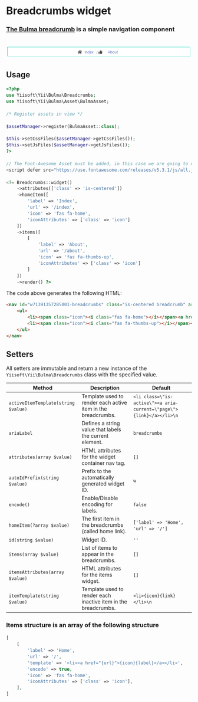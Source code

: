 # Breadcrumbs widget

### [The Bulma breadcrumb](https://bulma.io/documentation/components/breadcrumb/) is a simple navigation component

<p align="center">
    </br>
    <img src="../../image/breadcrumbs.png">
</p>

## Usage

```php
<?php
use Yiisoft\Yii\Bulma\Breadcrumbs;
use Yiisoft\Yii\Bulma\Asset\BulmaAsset;

/* Register assets in view */

$assetManager->register(BulmaAsset::class);

$this->setCssFiles($assetManager->getCssFiles());
$this->setJsFiles($assetManager->getJsFiles());
?>

// The Font-Awesome Asset must be added, in this case we are going to use an external library.
<script defer src="https://use.fontawesome.com/releases/v5.3.1/js/all.js"></script>

<?= Breadcrumbs::widget()
    ->attributes(['class' => 'is-centered'])
    ->homeItem([
        'label' => 'Index',
        'url' => '/index',
        'icon' => 'fas fa-home',
        'iconAttributes' => ['class' => 'icon']
    ])
    ->items([
        [
            'label' => 'About',
            'url' => '/about',
            'icon' => 'fas fa-thumbs-up',
            'iconAttributes' => ['class' => 'icon']
        ]
    ])
    ->render() ?>
```

The code above generates the following HTML:

```html
<nav id="w71391357285001-breadcrumbs" class="is-centered breadcrumb" aria-label="breadcrumbs">
    <ul>
        <li><span class="icon"><i class="fas fa-home"></i></span><a href="/index">Index</a></li>
        <li><span class="icon"><i class="fas fa-thumbs-up"></i></span><a href="/about">About</a></li>
    </ul>
</nav>
```

## Setters

All setters are immutable and return a new instance of the `Yiisoft\Yii\Bulma\Breadcrumbs` class with the specified value.

Method | Description | Default
-------|-------------|---------
`activeItemTemplate(string $value)`| Template used to render each active item in the breadcrumbs. | `<li class=\"is-active\"><a aria-current=\"page\">{link}</a></li>\n`
`ariaLabel` | Defines a string value that labels the current element. | `breadcrumbs`
`attributes(array $value)` | HTML attributes for the widget container nav tag. | `[]`
`autoIdPrefix(string $value)` | Prefix to the automatically generated widget ID. | `w`
`encode()` | Enable/Disable encoding for labels. | `false`
`homeItem(?array $value)` | The first item in the breadcrumbs (called home link). | `['label' => 'Home', 'url' => '/']`
`id(string $value)` | Widget ID. | `''`
`items(array $value)` | List of items to appear in the breadcrumbs. | `[]`
`itemsAttributes(array $value)` | HTML attributes for the items widget. | `[]`
`itemTemplate(string $value)` | Template used to render each inactive item in the breadcrumbs. | `<li>{icon}{link}</li>\n`

### Items structure is an array of the following structure

```php
[
    [
        'label' => 'Home',
        'url' => '/',
        'template' => '<li><a href="{url}">{icon}{label}</a></li>',
        'encode' => true,
        'icon' => 'fas fa-home',
        'iconAttributes' => ['class' => 'icon'],
    ],
]
```
